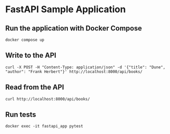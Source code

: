 # FastAPI Sample Application


## Run the application with Docker Compose

```
docker compose up
```

## Write to the API

```
curl -X POST -H "Content-Type: application/json" -d '{"title": "Dune", "author": "Frank Herbert"}' http://localhost:8000/api/books/
```

## Read from the API

```
curl http://localhost:8000/api/books/
```

## Run tests

```
docker exec -it fastapi_app pytest
```
